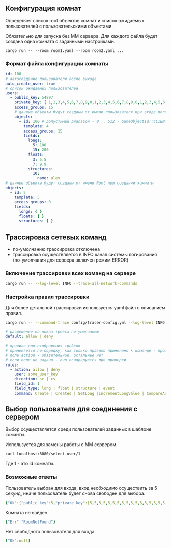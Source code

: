 ## Конфигурация комнат
Определяет список root объектов комнат и список ожидаемых пользователей с пользовательскими объектами.

Обязательно для запуска без MM сервера. Для каждого файла будет создана одна комната с заданными настройками. 
```shell script
cargo run -- --room room1.yaml --room room2.yaml ...
```

### Формат файла конфигурации комнаты
```yaml
id: 100
# автосоздание пользователя после выхода
auto_create_user: true 
# список ожидаемых пользователей
users:
  - public_key: 54897
    private_key: [ 1,2,3,4,5,6,7,8,9,0,1,2,3,4,5,6,7,8,9,0,1,2,3,4,5,6,7,8,9,0,1,2 ]
    access_groups: 15
    # данные объекты будут созданы от имени пользователя при входе пользователя в комнату
    objects:
      - id: 100 # допустимый диапазон - 0 .. 512 - GameObjectId::CLIENT_OBJECT_ID_OFFSET
        template: 4
        access_groups: 15
        fields:
          longs:
            5: 100
            15: 200
          floats:
            3: 5.5
            7: 9.9
          structures:
            10:
              name: alex
# данные объекты будут созданы от имени Root при создании комнаты
objects:
  - id: 5
    template: 5
    access_groups: 0
    fields:
      longs: { }
      floats: { }
      structures: { }
```

## Трассировка сетевых команд

- по-умолчанию трассировка отключена
- трассировка осуществляется в INFO канал системы логирования (по-умолчания для сервера включен режим ERROR)

### Включение трассировки всех команд на сервере

```bash
cargo run -- --log-level INFO --trace-all-network-commands
```

### Настройка правил трассировки

Для более детальной трассировки используется yaml файл с описанием правил.

```bash
cargo run -- --command-trace config/tracer-config.yml --log-level INFO
```


```yaml
# разрешение на показ трейса по-умолчанию
default: allow | deny 

# правила для отображения трейсов
# применяется по-порядку, как только правило применимо к команде - процесс обработки прекращается
# поле action - обязательное, остальные нет
# если поле не задано - оно игнорируется при проверки
rules:
  - action: allow | deny
    user: some_user_key
    direction: sc | cs
    field_id: 1
    field_type: long | float | structure | event
    command: Create | Created | SetLong |IncrementLongValue | CompareAndSetLongValue | SetFloat | IncrementFloatValue | SetStruct | Event | Delete | AttachToRoom
```




## Выбор пользователя для соединения с сервером

Выбор осуществляется среди пользователей заданных в шаблоне команты.

Используется для замены работы с ММ сервером.  

```bash
curl localhost:8080/select-user/1
```
Где 1 - это id комнаты.

### Возможные ответы

Пользователь выбран для входа, вход необходимо осуществить за 5 секунд, иначе пользователь будет снова свободен для выбора.

```yaml
{"Ok":{"public_key":5,"private_key":[5,5,5,5,5,5,5,5,5,5,5,5,5,5,5,5,5,5,5,5,5,5,5,5,5,5,5,5,5,5,5,5]}}
```


Комната не найден
```yaml
{"Err":"RoomNotFound"}     
```

Нет свободного пользователя для входа

```yaml
{"Ok":null}
```



